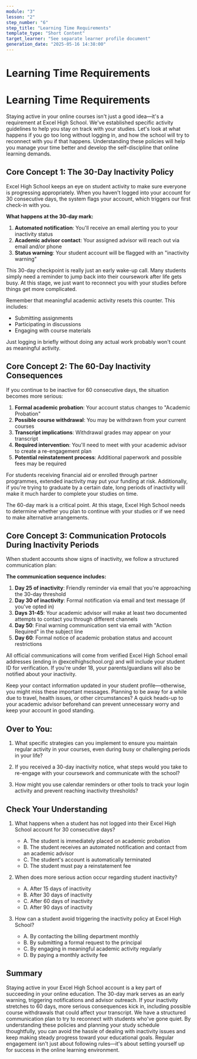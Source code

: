 ```yaml
---
module: "3"
lesson: "2"
step_number: "6"
step_title: "Learning Time Requirements"
template_type: "Short Content"
target_learner: "See separate learner profile document"
generation_date: "2025-05-16 14:38:00"
---
```


# Learning Time Requirements

# Learning Time Requirements

Staying active in your online courses isn't just a good idea—it's a requirement at Excel High School. We've established specific activity guidelines to help you stay on track with your studies. Let's look at what happens if you go too long without logging in, and how the school will try to reconnect with you if that happens. Understanding these policies will help you manage your time better and develop the self-discipline that online learning demands.

## Core Concept 1: The 30-Day Inactivity Policy

Excel High School keeps an eye on student activity to make sure everyone is progressing appropriately. When you haven't logged into your account for 30 consecutive days, the system flags your account, which triggers our first check-in with you.

**What happens at the 30-day mark:**

1. **Automated notification**: You'll receive an email alerting you to your inactivity status
2. **Academic advisor contact**: Your assigned advisor will reach out via email and/or phone
3. **Status warning**: Your student account will be flagged with an "inactivity warning"

This 30-day checkpoint is really just an early wake-up call. Many students simply need a reminder to jump back into their coursework after life gets busy. At this stage, we just want to reconnect you with your studies before things get more complicated.

Remember that meaningful academic activity resets this counter. This includes:
- Submitting assignments
- Participating in discussions
- Engaging with course materials

Just logging in briefly without doing any actual work probably won't count as meaningful activity.

## Core Concept 2: The 60-Day Inactivity Consequences

If you continue to be inactive for 60 consecutive days, the situation becomes more serious:

1. **Formal academic probation**: Your account status changes to "Academic Probation"
2. **Possible course withdrawal**: You may be withdrawn from your current courses
3. **Transcript implications**: Withdrawal grades may appear on your transcript
4. **Required intervention**: You'll need to meet with your academic advisor to create a re-engagement plan
5. **Potential reinstatement process**: Additional paperwork and possible fees may be required

For students receiving financial aid or enrolled through partner programmes, extended inactivity may put your funding at risk. Additionally, if you're trying to graduate by a certain date, long periods of inactivity will make it much harder to complete your studies on time.

The 60-day mark is a critical point. At this stage, Excel High School needs to determine whether you plan to continue with your studies or if we need to make alternative arrangements.

## Core Concept 3: Communication Protocols During Inactivity Periods

When student accounts show signs of inactivity, we follow a structured communication plan:

**The communication sequence includes:**

1. **Day 25 of inactivity**: Friendly reminder via email that you're approaching the 30-day threshold
2. **Day 30 of inactivity**: Formal notification via email and text message (if you've opted in)
3. **Days 31-45**: Your academic advisor will make at least two documented attempts to contact you through different channels
4. **Day 50**: Final warning communication sent via email with "Action Required" in the subject line
5. **Day 60**: Formal notice of academic probation status and account restrictions

All official communications will come from verified Excel High School email addresses (ending in @excelhighschool.org) and will include your student ID for verification. If you're under 18, your parents/guardians will also be notified about your inactivity.

Keep your contact information updated in your student profile—otherwise, you might miss these important messages. Planning to be away for a while due to travel, health issues, or other circumstances? A quick heads-up to your academic advisor beforehand can prevent unnecessary worry and keep your account in good standing.

## Over to You:

1. What specific strategies can you implement to ensure you maintain regular activity in your courses, even during busy or challenging periods in your life?

2. If you received a 30-day inactivity notice, what steps would you take to re-engage with your coursework and communicate with the school?

3. How might you use calendar reminders or other tools to track your login activity and prevent reaching inactivity thresholds?

## Check Your Understanding

1. What happens when a student has not logged into their Excel High School account for 30 consecutive days?
   - A. The student is immediately placed on academic probation
   - B. The student receives an automated notification and contact from an academic advisor
   - C. The student's account is automatically terminated
   - D. The student must pay a reinstatement fee

2. When does more serious action occur regarding student inactivity?
   - A. After 15 days of inactivity
   - B. After 30 days of inactivity
   - C. After 60 days of inactivity
   - D. After 90 days of inactivity

3. How can a student avoid triggering the inactivity policy at Excel High School?
   - A. By contacting the billing department monthly
   - B. By submitting a formal request to the principal
   - C. By engaging in meaningful academic activity regularly
   - D. By paying a monthly activity fee

## Summary

Staying active in your Excel High School account is a key part of succeeding in your online education. The 30-day mark serves as an early warning, triggering notifications and advisor outreach. If your inactivity stretches to 60 days, more serious consequences kick in, including possible course withdrawals that could affect your transcript. We have a structured communication plan to try to reconnect with students who've gone quiet. By understanding these policies and planning your study schedule thoughtfully, you can avoid the hassle of dealing with inactivity issues and keep making steady progress toward your educational goals. Regular engagement isn't just about following rules—it's about setting yourself up for success in the online learning environment.